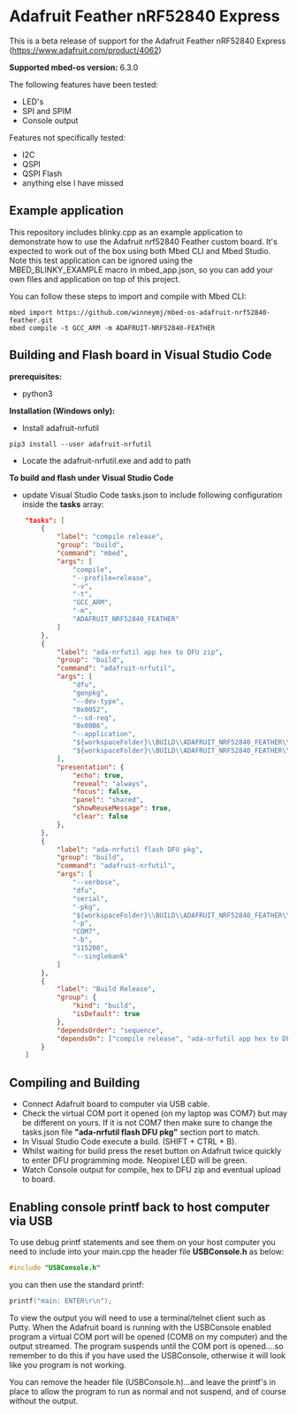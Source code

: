 # Adafruit Feather nRF52840 Express
This is a beta release of support for the Adafruit Feather nRF52840 Express (https://www.adafruit.com/product/4062)

**Supported mbed-os version:** 6.3.0

The following features have been tested:
- LED's
- SPI and SPIM
- Console output

Features not specifically tested:
- I2C
- QSPI
- QSPI Flash
- anything else I have missed

## Example application
This repository includes blinky.cpp as an example application to demonstrate how to use the Adafruit nrf52840 Feather custom board. It's expected to work out of the box using both Mbed CLI and Mbed Studio. Note this test application can be ignored using the MBED_BLINKY_EXAMPLE macro in mbed_app.json, so you can add your own files and application on top of this project.

You can follow these steps to import and compile with Mbed CLI:

```text
mbed import https://github.com/winneymj/mbed-os-adafruit-nrf52840-feather.git
mbed compile -t GCC_ARM -m ADAFRUIT-NRF52840-FEATHER
```

## Building and Flash board in Visual Studio Code

**prerequisites:**

- python3

**Installation (Windows only):**

- Install adafruit-nrfutil
```text
pip3 install --user adafruit-nrfutil
```
- Locate the adafruit-nrfutil.exe and add to path

**To build and flash under Visual Studio Code**
- update Visual Studio Code tasks.json to include following configuration inside the **tasks** array:
```json
    "tasks": [
        {
            "label": "compile release",
            "group": "build",
            "command": "mbed",
            "args": [
                "compile",
                "--profile=release",
                "-v",
                "-t",
                "GCC_ARM",
                "-m",
                "ADAFRUIT_NRF52840_FEATHER"
            ]
        },
        {
            "label": "ada-nrfutil app hex to DFU zip",
            "group": "build",
            "command": "adafruit-nrfutil",
            "args": [
                "dfu",
                "genpkg",
                "--dev-type",
                "0x0052",
                "--sd-req",
                "0x00B6",
                "--application",
                "${workspaceFolder}\\BUILD\\ADAFRUIT_NRF52840_FEATHER\\GCC_ARM-RELEASE\\${workspaceFolderBasename}_application.hex",
                "${workspaceFolder}\\BUILD\\ADAFRUIT_NRF52840_FEATHER\\GCC_ARM-RELEASE\\${workspaceFolderBasename}_application.hex.zip"
            ],
            "presentation": {
                "echo": true,
                "reveal": "always",
                "focus": false,
                "panel": "shared",
                "showReuseMessage": true,
                "clear": false
            },
        },
        {
            "label": "ada-nrfutil flash DFU pkg",
            "group": "build",
            "command": "adafruit-nrfutil",
            "args": [
                "--verbose",
                "dfu",
                "serial",
                "-pkg",
                "${workspaceFolder}\\BUILD\\ADAFRUIT_NRF52840_FEATHER\\GCC_ARM-RELEASE\\${workspaceFolderBasename}_application.hex.zip",
                "-p",
                "COM7",
                "-b",
                "115200",
                "--singlebank"
            ]
        },
        {
            "label": "Build Release",
            "group": {
                "kind": "build",
                "isDefault": true
            },
            "dependsOrder": "sequence",
            "dependsOn": ["compile release", "ada-nrfutil app hex to DFU zip", "ada-nrfutil flash DFU pkg"]
        }
    ]
``` 

## Compiling and Building

- Connect Adafruit board to computer via USB cable.
- Check the virtual COM port it opened (on my laptop was COM7) but may be different on yours. If it is not COM7 then make sure to change the tasks.json file **"ada-nrfutil flash DFU pkg"** section port to match.
- In Visual Studio Code execute a build. (SHIFT + CTRL + B).
- Whilst waiting for build press the reset button on Adafruit twice quickly to enter DFU programming mode.  Neopixel LED will be green.
- Watch Console output for compile, hex to DFU zip and eventual upload to board.

## Enabling console printf back to host computer via USB

To use debug printf statements and see them on your host computer you need to include into your main.cpp the header file **USBConsole.h** as below:
```c
#include "USBConsole.h"
```  
you can then use the standard printf:
```c
printf("main: ENTER\r\n");
```
To view the output you will need to use a terminal/telnet client such as Putty.  When the Adafruit board is running with the USBConsole enabled program a virtual COM port will be opened (COM8 on my computer) and the output streamed.  The program suspends until the COM port is opened....so remember to do this if you have used the USBConsole, otherwise it will look like you program is not working.

You can remove the header file (USBConsole.h)...and leave the printf's in place to allow the program to run as normal and not suspend, and of course without the output.


